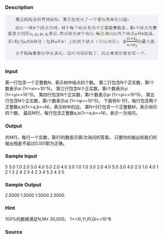 
### Description
![](/JudgeOnline/upload/201107/4.jpg)
### Input
第一行包含一个正整数N，表示树中结点的个数。
第二行包含N个正实数，第i个数表示xi (1<=xi<=10^5)。
第三行包含N个正实数，第i个数表示yi (1<=yi<=10^5)。
第四行包含N个正实数，第i个数表示pi (1<=pi<=10^5)。
第五行包含N个正实数，第i个数表示qi (1<=qi<=10^5)。
下面有N-1行，每行包含两个正整数a,b(1<=a,b<=N)，表示树中的边。
第N+5行包含一个正整数M，表示询问的个数。
最后M行，每行包含正整数a,b(1<=a,b<=N)，表示一次询问。

### Output
共M行，每行一个实数，第i行的数表示第i次询问的答案。
只要你的输出和我们的输出相差不超过0.001即为正确。
### Sample Input
5 
3.0 1.0 2.0 5.0 4.0 
5.0 2.0 4.0 3.0 1.0 
1.0 3.0 2.0 4.0 5.0 
3.0 4.0 2.0 1.0 4.0 
1 2 
1 3 
2 4 
2 5 
4 
2 3 
4 5 
2 4 
3 5 
### Sample Output
2.5000 
1.5000 
1.5000 
2.5000 
### Hint
100%的数据满足N,M≤ 30,000。
1<=Xi,Yi,Pi,Qi<=10^8
### Source
